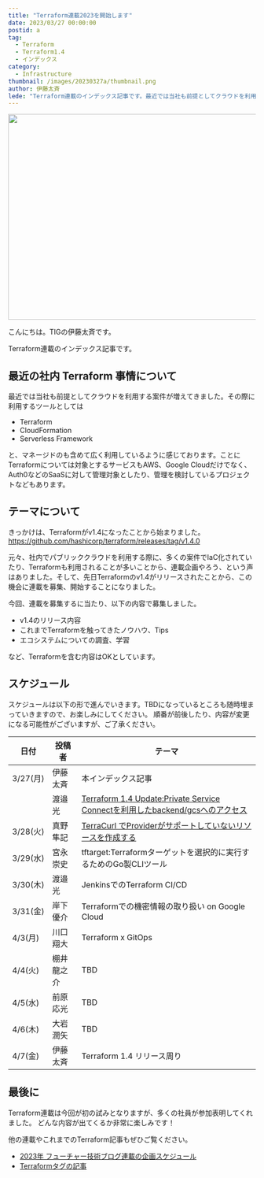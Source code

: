 ```yaml
---
title: "Terraform連載2023を開始します"
date: 2023/03/27 00:00:00
postid: a
tag:
  - Terraform
  - Terraform1.4
  - インデックス
category:
  - Infrastructure
thumbnail: /images/20230327a/thumbnail.png
author: 伊藤太斉
lede: "Terraform連載のインデックス記事です。最近では当社も前提としてクラウドを利用する案件が増えてきました。その際に利用するツールとしては"
---
```

<img src="/images/20230327a/terraform.png" alt="" width="800" height="418" loading="lazy">

こんにちは。TIGの伊藤太斉です。

Terraform連載のインデックス記事です。

## 最近の社内 Terraform 事情について

最近では当社も前提としてクラウドを利用する案件が増えてきました。その際に利用するツールとしては

- Terraform
- CloudFormation
- Serverless Framework

と、マネージドのも含めて広く利用しているように感じております。ことにTerraformについては対象とするサービスもAWS、Google Cloudだけでなく、Auth0などのSaaSに対して管理対象としたり、管理を検討しているプロジェクトなどもあります。


## テーマについて
きっかけは、Terraformがv1.4になったことから始まりました。
https://github.com/hashicorp/terraform/releases/tag/v1.4.0

元々、社内でパブリッククラウドを利用する際に、多くの案件でIaC化されていたり、Terraformも利用されることが多いことから、連載企画やろう、という声はありました。そして、先日Terraformのv1.4がリリースされたことから、この機会に連載を募集、開始することになりました。

今回、連載を募集するに当たり、以下の内容で募集しました。

- v1.4のリリース内容
- これまでTerraformを触ってきたノウハウ、Tips
- エコシステムについての調査、学習

など、Terraformを含む内容はOKとしています。

## スケジュール
スケジュールは以下の形で進んでいきます。TBDになっているところも随時埋まっていきますので、お楽しみにしてください。
順番が前後したり、内容が変更になる可能性がございますが、ご了承ください。

| 日付 | 投稿者 | テーマ |
| ---- | ---- | ------ |
| 3/27(月) | 伊藤太斉 | 本インデックス記事 |
|          | 渡邉光 | [Terraform 1.4 Update:Private Service Connectを利用したbackend/gcsへのアクセス](/articles/20230327b/) |
| 3/28(火) | 真野隼記 | [TerraCurl でProviderがサポートしていないリソースを作成する](/articles/20230328a/) |
| 3/29(水) | 宮永崇史 | tftarget:Terraformターゲットを選択的に実行するためのGo製CLIツール |
| 3/30(木) | 渡邉光 | JenkinsでのTerraform CI/CD |
| 3/31(金) | 岸下優介 | Terraformでの機密情報の取り扱い on Google Cloud |
| 4/3(月) | 川口翔大 | Terraform x GitOps |
| 4/4(火) | 棚井龍之介 | TBD |
| 4/5(水) | 前原応光 | TBD |
| 4/6(木) | 大岩潤矢 | TBD |
| 4/7(金) | 伊藤太斉 | Terraform 1.4 リリース周り |

## 最後に
Terraform連載は今回が初の試みとなりますが、多くの社員が参加表明してくれました。
どんな内容が出てくるか非常に楽しみです！

他の連載やこれまでのTerraform記事もぜひご覧ください。

- [2023年 フューチャー技術ブログ連載の企画スケジュール](/articles/20230314a/)
- [Terraformタグの記事](/tags/Terraform/)



